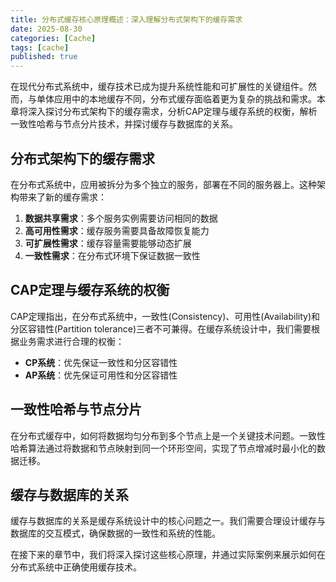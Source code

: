 ```yaml
---
title: 分布式缓存核心原理概述：深入理解分布式架构下的缓存需求
date: 2025-08-30
categories: [Cache]
tags: [cache]
published: true
---
```


在现代分布式系统中，缓存技术已成为提升系统性能和可扩展性的关键组件。然而，与单体应用中的本地缓存不同，分布式缓存面临着更为复杂的挑战和需求。本章将深入探讨分布式架构下的缓存需求，分析CAP定理与缓存系统的权衡，解析一致性哈希与节点分片技术，并探讨缓存与数据库的关系。

## 分布式架构下的缓存需求

在分布式系统中，应用被拆分为多个独立的服务，部署在不同的服务器上。这种架构带来了新的缓存需求：

1. **数据共享需求**：多个服务实例需要访问相同的数据
2. **高可用性需求**：缓存服务需要具备故障恢复能力
3. **可扩展性需求**：缓存容量需要能够动态扩展
4. **一致性需求**：在分布式环境下保证数据一致性

## CAP定理与缓存系统的权衡

CAP定理指出，在分布式系统中，一致性(Consistency)、可用性(Availability)和分区容错性(Partition tolerance)三者不可兼得。在缓存系统设计中，我们需要根据业务需求进行合理的权衡：

- **CP系统**：优先保证一致性和分区容错性
- **AP系统**：优先保证可用性和分区容错性

## 一致性哈希与节点分片

在分布式缓存中，如何将数据均匀分布到多个节点上是一个关键技术问题。一致性哈希算法通过将数据和节点映射到同一个环形空间，实现了节点增减时最小化的数据迁移。

## 缓存与数据库的关系

缓存与数据库的关系是缓存系统设计中的核心问题之一。我们需要合理设计缓存与数据库的交互模式，确保数据的一致性和系统的性能。

在接下来的章节中，我们将深入探讨这些核心原理，并通过实际案例来展示如何在分布式系统中正确使用缓存技术。